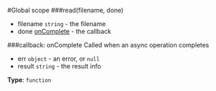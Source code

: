 #Global scope
<a name="read"></a>
###read(filename, done)

- filename `string` - the filename
- done [onComplete](#onComplete) - the callback

<a name="onComplete"></a>
###callback: onComplete
Called when an async operation completes


- err `object` - an error, or `null`
- result `string` - the result info

**Type**: `function`  
